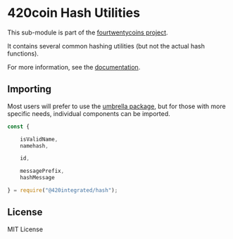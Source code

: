 420coin Hash Utilities
=======================

This sub-module is part of the [fourtwentycoins project](https://github.com/420integrated/fourtwentycoins.js).

It contains several common hashing utilities (but not the actual hash functions).

For more information, see the [documentation](https://420integrated.com/wiki/v5/api/utils/hashing/).

Importing
---------

Most users will prefer to use the [umbrella package](https://www.npmjs.com/package/fourtwentycoins ),
but for those with more specific needs, individual components can be imported.

```javascript
const {

    isValidName,
    namehash,

    id,

    messagePrefix,
    hashMessage

} = require("@420integrated/hash");
```


License
-------

MIT License
